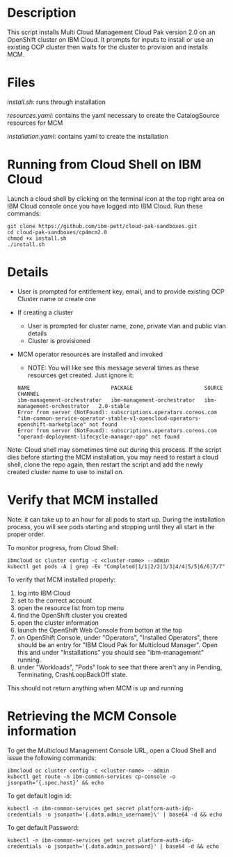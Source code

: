 # Description

This script installs Multi Cloud Management Cloud Pak version 2.0 on an OpenShift cluster on IBM Cloud.  It prompts for inputs to install or use an existing OCP cluster then waits for the cluster to provision and installs MCM.

# Files

_install.sh_: runs through installation

_resources.yaml_: contains the yaml necessary to create the CatalogSource resources for MCM

_installation.yaml_: contains yaml to create the installation

# Running from Cloud Shell on IBM Cloud

Launch a cloud shell by clicking on the terminal icon at the top right area on IBM Cloud console once you have logged into IBM Cloud. Run these commands:
```
git clone https://github.com/ibm-pett/cloud-pak-sandboxes.git
cd cloud-pak-sandboxes/cp4mcm2.0
chmod +x install.sh
./install.sh
```
# Details
- User is prompted for entitlement key, email, and to provide existing OCP Cluster name or create one
- If creating a cluster

  - User is prompted for cluster name, zone, private vlan and public vlan details
  - Cluster is provisioned
  
- MCM operator resources are installed and invoked
  - NOTE: You will like see this message several times as these resources get created.  Just ignore it:
  ```
  NAME                          PACKAGE                       SOURCE                        CHANNEL
  ibm-management-orchestrator   ibm-management-orchestrator   ibm-management-orchestrator   2.0-stable
  Error from server (NotFound): subscriptions.operators.coreos.com "ibm-common-service-operator-stable-v1-opencloud-operators-openshift-marketplace" not found
  Error from server (NotFound): subscriptions.operators.coreos.com "operand-deployment-lifecycle-manager-app" not found
  ```

Note: Cloud shell may sometimes time out during this process. If the script dies before starting the MCM installation, you may need to restart a cloud shell, clone the repo again, then restart the script and add the newly created cluster name to use to install on.
# Verify that MCM installed
Note: it can take up to an hour for all pods to start up.  During the installation process, you will see pods starting and stopping until they all start in the proper order.

To monitor progress, from Cloud Shell:
```
ibmcloud oc cluster config -c <cluster-name> --admin
kubectl get pods -A | grep -Ev "Completed|1/1|2/2|3/3|4/4|5/5|6/6|7/7"
```
To verify that MCM installed properly:
1) log into IBM Cloud
2) set to the correct account
3) open the resource list from top menu
4) find the OpenShift cluster you created
5) open the cluster information
6) launch the OpenShift Web Console from botton at the top
7) on OpenShift Console, under "Operators", "Installed Operators", there should be an entry for "IBM Cloud Pak for Multicloud Manager".  Open this and under "Installations" you should see "ibm-management" running.
8) under "Workloads", "Pods" look to see that there aren't any in Pending, Terminating, CrashLoopBackOff state.  

This should not return anything when MCM is up and running
# Retrieving the MCM Console information

To get the Multicloud Management Console URL, open a Cloud Shell and issue the following commands:
```
ibmcloud oc cluster config -c <cluster-name> --admin
kubectl get route -n ibm-common-services cp-console -o jsonpath=‘{.spec.host}’ && echo
```
To get default login id:
```
kubectl -n ibm-common-services get secret platform-auth-idp-credentials -o jsonpath='{.data.admin_username}\' | base64 -d && echo
```
To get default Password:
```
kubectl -n ibm-common-services get secret platform-auth-idp-credentials -o jsonpath='{.data.admin_password}' | base64 -d && echo
```
  
